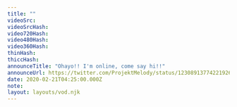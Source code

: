 ```yaml
---
title: ""
videoSrc: 
videoSrcHash: 
video720Hash: 
video480Hash: 
video360Hash: 
thinHash: 
thiccHash: 
announceTitle: "Ohayo!! I'm online, come say hi!!"
announceUrl: https://twitter.com/ProjektMelody/status/1230891377422192641
date: 2020-02-21T04:25:00.000Z
note: 
layout: layouts/vod.njk
---
```

